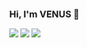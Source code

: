 ### Hi, I'm VENUS 👋

![](http://github-profile-summary-cards.vercel.app/api/cards/profile-details?username=VenusakaVXT&theme=github)
![](http://github-profile-summary-cards.vercel.app/api/cards/stats?username=VenusakaVXT&theme=github)
![](http://github-profile-summary-cards.vercel.app/api/cards/repos-per-language?username=VenusakaVXT&theme=github)
